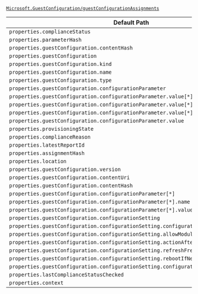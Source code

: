 [`Microsoft.GuestConfiguration/guestConfigurationAssignments`](https://docs.microsoft.com/en-us/azure/templates/microsoft.guestconfiguration/guestconfigurationassignments)

| Default Path | Alias |
|---|---|
| `properties.complianceStatus` | `Microsoft.GuestConfiguration/guestConfigurationAssignments/complianceStatus` |
| `properties.parameterHash` | `Microsoft.GuestConfiguration/guestConfigurationAssignments/parameterHash` |
| `properties.guestConfiguration.contentHash` | `Microsoft.GuestConfiguration/guestConfigurationAssignments/contentHash` |
| `properties.guestConfiguration` | `Microsoft.GuestConfiguration/guestConfigurationAssignments/guestConfiguration` |
| `properties.guestConfiguration.kind` | `Microsoft.GuestConfiguration/guestConfigurationAssignments/guestConfiguration.kind` |
| `properties.guestConfiguration.name` | `Microsoft.GuestConfiguration/guestConfigurationAssignments/guestConfiguration.name` |
| `properties.guestConfiguration.type` | `Microsoft.GuestConfiguration/guestConfigurationAssignments/guestConfiguration.type` |
| `properties.guestConfiguration.configurationParameter` | `Microsoft.GuestConfiguration/guestConfigurationAssignments/guestConfiguration.configurationParameter` |
| `properties.guestConfiguration.configurationParameter.value[*]` | `Microsoft.GuestConfiguration/guestConfigurationAssignments/guestConfiguration.configurationParameter.value[*]` |
| `properties.guestConfiguration.configurationParameter.value[*].name` | `Microsoft.GuestConfiguration/guestConfigurationAssignments/guestConfiguration.configurationParameter.value[*].name` |
| `properties.guestConfiguration.configurationParameter.value[*].value` | `Microsoft.GuestConfiguration/guestConfigurationAssignments/guestConfiguration.configurationParameter.value[*].value` |
| `properties.guestConfiguration.configurationParameter.value` | `Microsoft.GuestConfiguration/guestConfigurationAssignments/guestConfiguration.configurationParameter.value` |
| `properties.provisioningState` | `Microsoft.GuestConfiguration/guestConfigurationAssignments/provisioningState` |
| `properties.complianceReason` | `Microsoft.GuestConfiguration/guestConfigurationAssignments/complianceReason` |
| `properties.latestReportId` | `Microsoft.GuestConfiguration/guestConfigurationAssignments/latestReportId` |
| `properties.assignmentHash` | `Microsoft.GuestConfiguration/guestConfigurationAssignments/assignmentHash` |
| `properties.location` | `Microsoft.GuestConfiguration/guestConfigurationAssignments/location` |
| `properties.guestConfiguration.version` | `Microsoft.GuestConfiguration/guestConfigurationAssignments/guestConfiguration.version` |
| `properties.guestConfiguration.contentUri` | `Microsoft.GuestConfiguration/guestConfigurationAssignments/guestConfiguration.contentUri` |
| `properties.guestConfiguration.contentHash` | `Microsoft.GuestConfiguration/guestConfigurationAssignments/guestConfiguration.contentHash` |
| `properties.guestConfiguration.configurationParameter[*]` | `Microsoft.GuestConfiguration/guestConfigurationAssignments/guestConfiguration.configurationParameter[*]` |
| `properties.guestConfiguration.configurationParameter[*].name` | `Microsoft.GuestConfiguration/guestConfigurationAssignments/guestConfiguration.configurationParameter[*].name` |
| `properties.guestConfiguration.configurationParameter[*].value` | `Microsoft.GuestConfiguration/guestConfigurationAssignments/guestConfiguration.configurationParameter[*].value` |
| `properties.guestConfiguration.configurationSetting` | `Microsoft.GuestConfiguration/guestConfigurationAssignments/guestConfiguration.configurationSetting` |
| `properties.guestConfiguration.configurationSetting.configurationMode` | `Microsoft.GuestConfiguration/guestConfigurationAssignments/guestConfiguration.configurationSetting.configurationMode` |
| `properties.guestConfiguration.configurationSetting.allowModuleOverwrite` | `Microsoft.GuestConfiguration/guestConfigurationAssignments/guestConfiguration.configurationSetting.allowModuleOverwrite` |
| `properties.guestConfiguration.configurationSetting.actionAfterReboot` | `Microsoft.GuestConfiguration/guestConfigurationAssignments/guestConfiguration.configurationSetting.actionAfterReboot` |
| `properties.guestConfiguration.configurationSetting.refreshFrequencyMins` | `Microsoft.GuestConfiguration/guestConfigurationAssignments/guestConfiguration.configurationSetting.refreshFrequencyMins` |
| `properties.guestConfiguration.configurationSetting.rebootIfNeeded` | `Microsoft.GuestConfiguration/guestConfigurationAssignments/guestConfiguration.configurationSetting.rebootIfNeeded` |
| `properties.guestConfiguration.configurationSetting.configurationModeFrequencyMins` | `Microsoft.GuestConfiguration/guestConfigurationAssignments/guestConfiguration.configurationSetting.configurationModeFrequencyMins` |
| `properties.lastComplianceStatusChecked` | `Microsoft.GuestConfiguration/guestConfigurationAssignments/lastComplianceStatusChecked` |
| `properties.context` | `Microsoft.GuestConfiguration/guestConfigurationAssignments/context` |

